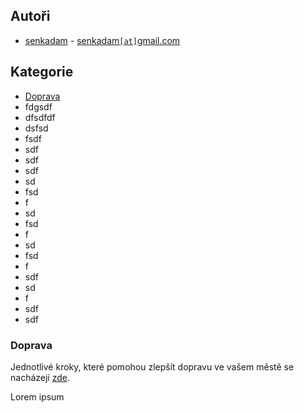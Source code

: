 ## Autoři
 - [senkadam](https://twitter.com/senkadam) - [senkadam`[at]`gmail.com](mailto:senkadam@gmail.com)

## Kategorie
 - [Doprava](#doprava)
 - fdgsdf
 - dfsdfdf
 - dsfsd
 - fsdf
 - sdf
 - sdf
 - sdf
 - sd
 - fsd
 - f
 - sd
 - fsd
 - f
 - sd
 - fsd
 - f
 - sdf
 - sd
 - f
 - sdf
 - sdf



### Doprava 

Jednotlivé kroky, které pomohou zlepšít dopravu ve vašem městě se nacházejí [zde](/kategorie/doprava.md).

Lorem ipsum
